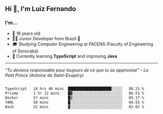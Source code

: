 <h2>Hi 👋, I'm Luiz Fernando</h2>

### I'm...
* 🤟 18 years old
* 👨‍💻 Junior Developer from Brazil 💚
* 🎓 Studying Computer Engineering at FACENS (Faculty of Engineering of Sorocaba)
* 🔭 Currently learning **TypeScript** and improving **Java**

---

_"Tu deviens responsable pour toujours de ce que tu as apprivoisé" – Le Petit Prince (Antoine de Saint-Exupéry)_

##

<!--START_SECTION:waka-->

```txt
TypeScript   14 hrs 46 mins  ████████████████████░░░░░   80.21 %
Prisma       1 hr 12 mins    █▓░░░░░░░░░░░░░░░░░░░░░░░   06.53 %
Docker       57 mins         █▒░░░░░░░░░░░░░░░░░░░░░░░   05.17 %
YAML         50 mins         █░░░░░░░░░░░░░░░░░░░░░░░░   04.55 %
Bash         22 mins         ▓░░░░░░░░░░░░░░░░░░░░░░░░   02.02 %
```

<!--END_SECTION:waka-->

